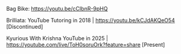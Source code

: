 Bag Bike: https://youtu.be/cCIbnR-9pHQ

Brilliata: YouTube Tutoring in 2018 | https://youtu.be/kCJdAKQeO54 [Discontinued]
 
Kyurious With Krishna YouTube in 2025 | https://youtube.com/live/ToH0soruOrk?feature=share [Present]


